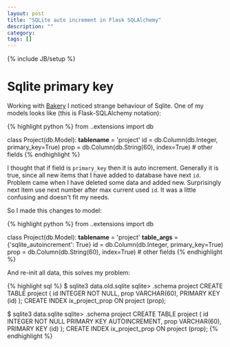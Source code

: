 ```yaml
---
layout: post
title: "SQLite auto increment in Flask SQLAlchemy"
description: ""
category: 
tags: []
---
```

{% include JB/setup %}

# Sqlite primary key

Working with [Bakery](https://github.com/xen/bakery/) I noticed strange behaviour of Sqlite. One of my models looks like (this is Flask-SQLAlchemy notation):

{% highlight python %}
from ..extensions import db

class Project(db.Model):
    __tablename__ = 'project'
    id = db.Column(db.Integer, primary_key=True)
    prop = db.Column(db.String(60), index=True)
    # other fields
{% endhighlight %}

I thought that if field is `primary_key` then it is auto increment. Generally it is true, since all new items that I have added to database have next `id`. Problem came when I have deleted some data and added new. Surprisingly next item use next number after max current used `id`. It was a little confusing and doesn't fit my needs. 

So I made this changes to model:

{% highlight python %}
from ..extensions import db

class Project(db.Model):
    __tablename__ = 'project'
    __table_args__ = {'sqlite_autoincrement': True}
    id = db.Column(db.Integer, primary_key=True)
    prop = db.Column(db.String(60), index=True)
    # other fields
{% endhighlight %}

And re-init all data, this solves my problem:

{% highlight sql %}
$ sqlite3 data.old.sqlite
sqlite> .schema project 
CREATE TABLE project (
	id INTEGER NOT NULL, 
	prop VARCHAR(60),
	PRIMARY KEY (id)
);
CREATE INDEX ix_project_prop ON project (prop);

$ sqlite3 data.sqlite
sqlite> .schema project 
CREATE TABLE project (
	id INTEGER NOT NULL PRIMARY KEY AUTOINCREMENT,
	prop VARCHAR(60),
	PRIMARY KEY (id)
);
CREATE INDEX ix_project_prop ON project (prop);
{% endhighlight %}
